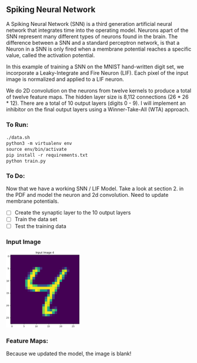## Spiking Neural Network

A Spiking Neural Network (SNN) is a third generation artificial neural network that integrates time into the operating model. Neurons apart of the SNN represent many different types of neurons found in the brain. The difference between a SNN and a standard perceptron network, is that a Neuron in a SNN is only fired when a membrane potential reaches a specific value, called the activation potential.

In this example of training a SNN on the MNIST hand-written digit set, we incorporate a Leaky-Integrate and Fire Neuron (LIF). Each pixel of the input image is normalized and applied to a LIF neuron.

We do 2D convolution on the neurons from twelve kernels to produce a total of twelve feature maps. The hidden layer size is 8,112 connections (26 * 26 * 12). There are a total of 10 output layers (digits 0 - 9). I will implement an inhibitor on the final output layers using a Winner-Take-All (WTA) approach.

### To Run:
```
./data.sh
python3 -m virtualenv env
source env/bin/activate
pip install -r requirements.txt
python train.py
```

### To Do:

Now that we have a working SNN / LIF Model. Take a look at section 2. in the PDF and model the neuron and 2d convolution. Need to update membrane potentials.

- [ ] Create the synaptic layer to the 10 output layers
- [ ] Train the data set
- [ ] Test the training data

### Input Image

<img src="https://github.com/jk-/snn-mnist/blob/master/plots/input_image_4.png" width="200">

### Feature Maps:

Because we updated the model, the image is blank!

